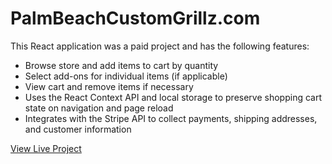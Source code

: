 # PalmBeachCustomGrillz.com

This React application was a paid project and has the following features:

- Browse store and add items to cart by quantity
- Select add-ons for individual items (if applicable)
- View cart and remove items if necessary
- Uses the React Context API and local storage to preserve shopping cart state on navigation and page reload
- Integrates with the Stripe API to collect payments, shipping addresses, and customer information

[View Live Project](https://palmbeachcustomgrillz.com)
